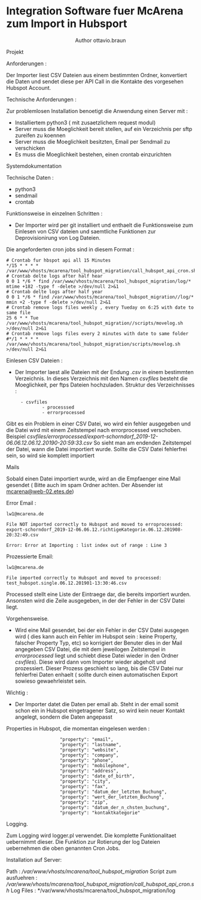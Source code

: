 <!-- TITLE: Dokumentation -->
<!-- SUBTITLE: A quick summary of Dokumentation -->

# Integration Software fuer McArena zum Import in Hubsport


<center>Author ottavio.braun</center>

Projekt


Anforderungen :

Der Importer liest CSV Dateien aus einem bestimmten Ordner, konvertiert die Daten und sendet diese per API Call in die Kontakte des vorgesehen Hubspot Account.

Technische Anforderungen :

Zur problemlosen Installation benoetigt die Anwendung einen Server mit :

- Installiertem python3 ( mit zusaetzlichem request modul)
- Server muss die Moeglichkeit bereit stellen, auf ein Verzeichnis per sftp zureifen zu koennen
- Server muss die Moeglichkeit besitzten, Email per Sendmail zu verschicken
- Es muss die Moeglichkeit bestehen, einen crontab einzurichten


Systemdokumentation

Technische Daten :

- python3
- sendmail
- crontab

Funktionsweise in einzelnen Schritten :

- Der Importer wird per git installiert und enthaelt die Funktionsweise zum Einlesen von CSV dateien und saemtliche Funktionen zur Deprovisionirung von Log Dateien.

Die angeforderten cron jobs sind in diesem Format :


```batchfile
# Crontab fur hbspot api all 15 Minutes
*/15 * * * * /var/www/vhosts/mcarena/tool_hubspot_migration/call_hubspot_api_cron.sh
# Crontab delte logs after half hear
0 0 1 */6 * find /var/www/vhosts/mcarena/tool_hubspot_migration/log/* mtime +182 -type f -delete >/dev/null 2>&1
# Crontab delte logs after half year
0 0 1 */6 * find /var/www/vhosts/mcarena/tool_hubspot_migration//log/* mmin +2 -type f -delete >/dev/null 2>&1
# Crontab remove logs files weekly , every Tueday on 6:25 with date to same file
25 6 * * Tue  /var/www/vhosts/mcarena/tool_hubspot_migration//scripts/movelog.sh >/dev/null 2>&1
# Crontab remove logs files every 2 minutes with date to same folder
#*/1 * * * *   /var/www/vhosts/mcarena/tool_hubspot_migration/scripts/movelog.sh >/dev/null 2>&1

```

Einlesen CSV Dateien :

- Der Importer laest alle Dateien mit der Endung *.csv*  in einem bestimmten Verzeichnis. In dieses Verzeichnis mit den Namen *csvfiles* besteht die Moeglichkeit, per ftps Dateien hochzuladen.
Struktur des Verzeichnisses :

		- csvfiles
				- processsed
				- errorprocessed

Gibt es ein Problem in einer CSV Datei, wo wird ein fehler ausgegeben und die Datei wird mit einem Zeitstempel nach errorprocessed verschoben. Beispiel *csvfiles/errorprocessed/export-schorndorf_2019-12-06.06.12.06.12.20190-20:59:33.csv*
So sieht  man am endenden Zeitstempel der Datei, wann die Datei importiert wurde.
Sollte die CSV Datei fehlerfrei sein, so wird sie komplett importiert

Mails

Sobald einen Datei importiert wurde, wird an die Empfaenger eine Mail gesendet ( Bitte auch im spam Ordner achten. Der Absender ist mcarena@web-02.etes.de)

Error Email :

```Processed:
lw1@mcarena.de

File NOT imported correctly to Hubspot and moved to erroprocessed: export-schorndorf_2019-12-06.06.12.richtigeKategorie.06.12.201908-20:32:49.csv 

Error: Error at Importing : list index out of range : Line 3

```

Prozessierte Email:

```Processed:
lw1@mcarena.de

File imported correctly to Hubspot and moved to processed: test_hubspot.single.06.12.201901-13:30:46.csv 
```


Processed stellt eine Liste der Eintraege dar, die bereits importiert wurden. 
Ansonsten wird die Zeile ausgegeben, in der der Fehler in der CSV Datei liegt.


Vorgehensweise.

- Wird eine Mail gesendet, bei der ein Fehler in der CSV Datei ausgegen wird ( dies kann auch ein Fehler im Hubspot sein : keine Property, falscher Property Typ, etc) so korrigiert der Benuter dies in der Mail angegeben CSV Datei, die mit dem jeweilogen Zeitstempel in *errorprocessed* liegt und schiebt diese Datei wieder in den Ordner *csvfiles*). Diese wird dann vom Importer wieder abgeholt und prozessiert. Dieser Prozess geschieht so lang, bis die CSV Datei nur fehlerfrei Daten enhaelt ( sollte durch einen automatischen Export sowieso gewaehrleistet sein.

Wichtig :

- Der Importer datet die Daten per email ab. Steht in der email somit schon ein in Hubspot eingetragener Satz, so wird kein neuer Kontakt angelegt, sondern die Daten angepasst


Properties in Hubspot, die momentan eingelesen werden :

                        "property": "email",
                        "property": "lastname",
                        "property": "website",
                        "property": "company",
                        "property": "phone",
                        "property": "mobilephone",
                        "property": "address",
                        "property": "date_of_birth",
                        "property": "city",
                        "property": "fax",
                        "property": "datum_der_letzten_Buchung",
                        "property": "wert_der_letzten_Buchung",
                        "property": "zip",
                        "property": "datum_der_n_chsten_buchung",
                        "property": "kontaktkategorie"
												
Logging.

Zum Logging wird logger.pl verwendet. Die komplette Funktionalitaet uebernimmt dieser.
Die Funktion zur Rotierung der log Dateien uebernehmen die oben genannten Cron Jobs.


Installation  auf Server:

Path : */var/www/vhosts/mcarena/tool_hubspot_migration*
Script zum ausfuehren : */var/www/vhosts/mcarena/tool_hubspot_migration/call_hubspot_api_cron.sh*
Log Files : */var/www/vhosts/mcarena/tool_hubspot_migration/log
				
				